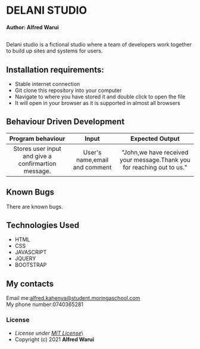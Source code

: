 # DELANI STUDIO
#### Author: **Alfred Warui**
## 
Delani studio is a fictional studio where a team of developers work together to build up sites and systems for users.
## Installation requirements:
* Stable internet connection
* Git clone this repository into your computer
* Navigate to where you have stored it and double click to open the file
* It will open in your browser as it is supported in almost all browsers
## Behaviour Driven Development
|Program behaviour| Input|Expected Output|
|:---:            |:---:         |:---:          |
|Stores user input and give a confirmartion message.|User's name,email and comment|"John,we have received your message.Thank you for reaching out to us."|
## Known Bugs
There are known bugs.
## Technologies Used
  * HTML
  * CSS
  * JAVASCRIPT
  * JQUERY
  * BOOTSTRAP
## My contacts
Email me:alfred.kahenya@student.moringaschool.com\
My phone number:0740365281
### License
* *License under [MIT License](LICENSE)*\
* Copyright (c) 2021 **Alfred Warui**
